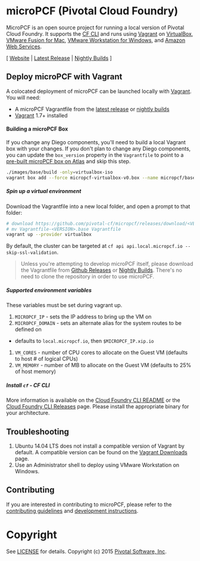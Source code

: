 # microPCF (Pivotal Cloud Foundry)

MicroPCF is an open source project for running a local version of Pivotal Cloud Foundry.  It supports the [CF CLI](https://github.com/cloudfoundry/cli) and runs using [Vagrant](https://www.vagrantup.com/) on [VirtualBox](https://www.virtualbox.org/), [VMware Fusion for Mac](https://www.vmware.com/products/fusion), [VMware Workstation for Windows](https://www.vmware.com/products/workstation), and [Amazon Web Services](http://aws.amazon.com/).

[ [Website](http://micropcf.io) | [Latest Release](https://github.com/pivotal-cf/micropcf/releases/latest) | [Nightly Builds](https://micropcf.s3.amazonaws.com/nightly/index.html) ]

## Deploy microPCF with Vagrant

A colocated deployment of microPCF can be launched locally with [Vagrant](https://vagrantup.com/). You will need:

* A microPCF Vagrantfile from the [latest release](https://github.com/pivotal-cf/micropcf/releases/latest) or [nightly builds](https://micropcf.s3.amazonaws.com/nightly/index.html)
* [Vagrant](https://vagrantup.com/) 1.7+ installed

#### Building a microPCF Box

If you change any Diego components, you'll need to build a local Vagrant box with your changes.  If you don't plan to change any Diego components, you can update the `box_version` property in the `Vagrantfile` to point to a [pre-built microPCF box on Atlas](https://atlas.hashicorp.com/micropcf/boxes/base) and skip this step.

```bash
./images/base/build -only=virtualbox-iso
vagrant box add --force micropcf-virtualbox-v0.box --name micropcf/base
```

##### Spin up a virtual environment

Download the Vagrantfile into a new local folder, and open a prompt to that folder:

```bash
# download https://github.com/pivotal-cf/micropcf/releases/download/<VERSION>/Vagrantfile-<VERSION>.base
# mv Vagrantfile-<VERSION>.base Vagrantfile
vagrant up --provider virtualbox
```

By default, the cluster can be targeted at `cf api api.local.micropcf.io --skip-ssl-validation`.

> Unless you're attempting to develop microPCF itself, please download the Vagrantfile from [Github Releases](https://github.com/pivotal-cf/micropcf/releases/latest) or [Nightly Builds](https://micropcf.s3.amazonaws.com/nightly/index.html).  There's no need to clone the repository in order to use microPCF.

##### Supported environment variables

These variables must be set during vagrant up.

1. `MICROPCF_IP` - sets the IP address to bring up the VM on
1. `MICROPCF_DOMAIN` - sets an alternate alias for the system routes to be defined on
  - defaults to `local.micropcf.io`, then `$MICROPCF_IP.xip.io`
1. `VM_CORES` - number of CPU cores to allocate on the Guest VM (defaults to host # of logical CPUs)
1. `VM_MEMORY` - number of MB to allocate on the Guest VM (defaults to 25% of host memory)

##### Install `cf` - CF CLI

More information is available on the [Cloud Foundry CLI README](https://github.com/cloudfoundry/cli#downloads) or the [Cloud Foundry CLI Releases](https://github.com/cloudfoundry/cli/releases/latest) page.  Please install the appropriate binary for your architecture.

## Troubleshooting

1. Ubuntu 14.04 LTS does not install a compatible version of Vagrant by default.  A compatible version can be found on the [Vagrant Downloads](http://www.vagrantup.com/downloads.html) page.
1. Use an Administrator shell to deploy using VMware Workstation on Windows.

## Contributing

If you are interested in contributing to microPCF, please refer to the [contributing guidelines](CONTRIBUTING.md) and [development instructions](DEVELOP.md).

# Copyright

See [LICENSE](LICENSE) for details.
Copyright (c) 2015 [Pivotal Software, Inc](http://www.pivotal.io/).
